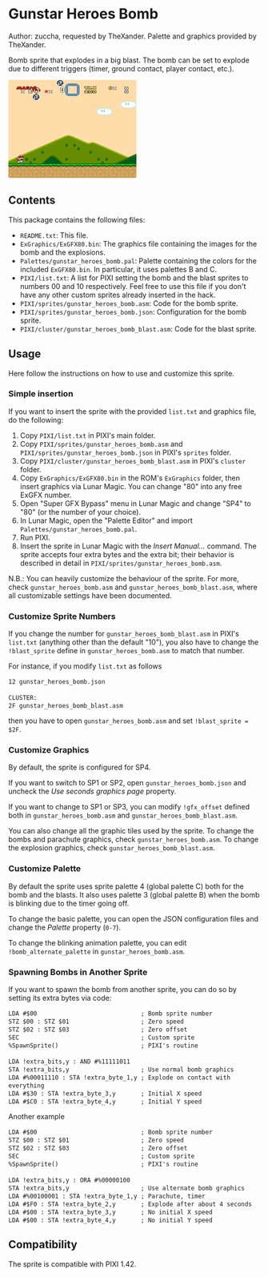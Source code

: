 # Gunstar Heroes Bomb

Author: zuccha, requested by TheXander. Palette and graphics provided by
TheXander.

Bomb sprite that explodes in a big blast. The bomb can be set to explode due to
different triggers (timer, ground contact, player contact, etc.).

<img src="./docs/assets/images/ghb_1.gif" />

## Contents

This package contains the following files:

- `README.txt`: This file.
- `ExGraphics/ExGFX80.bin`: The graphics file containing the images for the bomb
  and the explosions.
- `Palettes/gunstar_heroes_bomb.pal`: Palette containing the colors for the
  included `ExGFX80.bin`. In particular, it uses palettes B and C.
- `PIXI/list.txt`: A list for PIXI setting the bomb and the blast sprites to
  numbers 00 and 10 respectively. Feel free to use this file if you don't have
  any other custom sprites already inserted in the hack.
- `PIXI/sprites/gunstar_heroes_bomb.asm`: Code for the bomb sprite.
- `PIXI/sprites/gunstar_heroes_bomb.json`: Configuration for the bomb sprite.
- `PIXI/cluster/gunstar_heroes_bomb_blast.asm`: Code for the blast sprite.

## Usage

Here follow the instructions on how to use and customize this sprite.

### Simple insertion

If you want to insert the sprite with the provided `list.txt` and graphics file,
do the following:

1. Copy `PIXI/list.txt` in PIXI's main folder.
2. Copy `PIXI/sprites/gunstar_heroes_bomb.asm` and
   `PIXI/sprites/gunstar_heroes_bomb.json` in PIXI's `sprites` folder.
3. Copy `PIXI/cluster/gunstar_heroes_bomb_blast.asm` in PIXI's `cluster` folder.
4. Copy `ExGraphics/ExGFX80.bin` in the ROM's `ExGraphics` folder, then insert
   graphics via Lunar Magic. You can change "80" into any free ExGFX number.
5. Open "Super GFX Bypass" menu in Lunar Magic and change "SP4" to "80" (or the
   number of your choice).
6. In Lunar Magic, open the "Palette Editor" and import
   `Palettes/gunstar_heroes_bomb.pal`.
7. Run PIXI.
8. Insert the sprite in Lunar Magic with the _Insert Manual..._ command. The
   sprite accepts four extra bytes and the extra bit; their behavior is
   described in detail in `PIXI/sprites/gunstar_heroes_bomb.asm`.

N.B.: You can heavily customize the behaviour of the sprite. For more, check
`gunstar_heroes_bomb.asm` and `gunstar_heroes_bomb_blast.asm`, where all
customizable settings have been documented.

### Customize Sprite Numbers

If you change the number for `gunstar_heroes_bomb_blast.asm` in PIXI's
`list.txt` (anything other than the default "10"), you also have to change the
`!blast_sprite` define in `gunstar_heroes_bomb.asm` to match that number.

For instance, if you modify `list.txt` as follows

```
12 gunstar_heroes_bomb.json

CLUSTER:
2F gunstar_heroes_bomb_blast.asm
```

then you have to open `gunstar_heroes_bomb.asm` and set `!blast_sprite = $2F`.

### Customize Graphics

By default, the sprite is configured for SP4.

If you want to switch to SP1 or SP2, open `gunstar_heroes_bomb.json` and uncheck
the _Use seconds graphics page_ property.

If you want to change to SP1 or SP3, you can modify `!gfx_offset` defined both
in `gunstar_heroes_bomb.asm` and `gunstar_heroes_bomb_blast.asm`.

You can also change all the graphic tiles used by the sprite. To change the
bombs and parachute graphics, check `gunstar_heroes_bomb.asm`. To change the
explosion graphics, check `gunstar_heroes_bomb_blast.asm`.

### Customize Palette

By default the sprite uses sprite palette 4 (global palette C) both for the bomb
and the blasts. It also uses palette 3 (global palette B) when the bomb is
blinking due to the timer going off.

To change the basic palette, you can open the JSON configuration files and
change the _Palette_ property (`0-7`).

To change the blinking animation palette, you can edit `!bomb_alternate_palette`
in `gunstar_heroes_bomb.asm`.

### Spawning Bombs in Another Sprite

If you want to spawn the bomb from another sprite, you can do so by setting its
extra bytes via code:

```
LDA #$00                             ; Bomb sprite number
STZ $00 : STZ $01                    ; Zero speed
STZ $02 : STZ $03                    ; Zero offset
SEC                                  ; Custom sprite
%SpawnSprite()                       ; PIXI's routine

LDA !extra_bits,y : AND #%11111011
STA !extra_bits,y                    ; Use normal bomb graphics
LDA #%00011110 : STA !extra_byte_1,y ; Explode on contact with everything
LDA #$30 : STA !extra_byte_3,y       ; Initial X speed
LDA #$C0 : STA !extra_byte_4,y       ; Initial Y speed
```

Another example

```
LDA #$00                             ; Bomb sprite number
STZ $00 : STZ $01                    ; Zero speed
STZ $02 : STZ $03                    ; Zero offset
SEC                                  ; Custom sprite
%SpawnSprite()                       ; PIXI's routine

LDA !extra_bits,y : ORA #%00000100
STA !extra_bits,y                    ; Use alternate bomb graphics
LDA #%00100001 : STA !extra_byte_1,y ; Parachute, timer
LDA #$F0 : STA !extra_byte_2,y       ; Explode after about 4 seconds
LDA #$00 : STA !extra_byte_3,y       ; No initial X speed
LDA #$00 : STA !extra_byte_4,y       ; No initial Y speed
```

## Compatibility

The sprite is compatible with PIXI 1.42.
